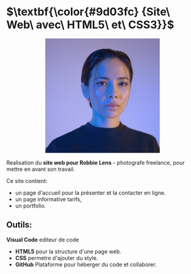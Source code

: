 # $\textbf{\color{#9d03fc} {Site\ Web\ avec\ HTML5\ et\ CSS3}}$

<p align="center">

<img  width="300" height="300" src="https://github.com/LucyAGOU/OpenclassroomsProject-/blob/main/images/robbie-lens.png/" >
</p>

Realisation du **site web pour Robbie Lens** - photografe freelance, pour mettre en avant son travail.

Ce site contient:

 * un page d'accueil pour la présenter et la contacter en ligne.
 * un page informative tarifs,
 * un portfolio.
   
## Outils: 
**Visual Code** editeur de code
 * **HTML5** pour la structure d'une page web.
 * **CSS** permetre d'ajouter du style.
* **GitHub**  Plataforme pour héberger du code et collaborer.
